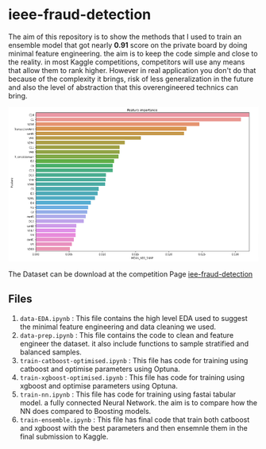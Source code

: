 # ieee-fraud-detection

The aim of this repository is to show the methods that I used to train an ensemble model that got nearly **0.91** score on the private board by doing minimal feature engineering. the aim is to keep the code simple and close to the reality. in most Kaggle competitions, competitors will use any means that allow them to rank higher. However in real application you don't do that because of the complexity it brings, risk of less generalization in the future and also the level of abstraction that this overengineered technics can bring.

![Feature importance](feature-importance.png)

The Dataset can be download at the competition Page [iee-fraud-detection](https://www.kaggle.com/c/ieee-fraud-detection/data)

## Files

1.  `data-EDA.ipynb` : This file contains the high level EDA used to suggest the minimal feature engineering and data cleaning we used.
2. `data-prep.ipynb` : This file contains the code to clean and feature engineer the dataset. it also include functions to sample stratified and balanced samples.
3. `train-catboost-optimised.ipynb` : This file has code for training using catboost and optimise parameters using Optuna.
4. `train-xgboost-optimised.ipynb` : This file has code for training using xgboost and optimise parameters using Optuna.
5. `train-nn.ipynb` : This file has code for training using fastai tabular model. a fully connected Neural Network. the aim is to compare how the NN does compared to Boosting models.
6. `train-ensemble.ipynb` : This file has final code that train both catboost and xgboost with the best parameters and then ensemnle them in the final submission to Kaggle.
